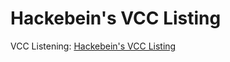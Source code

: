 # Hackebein's VCC Listing

VCC Listening: [Hackebein's VCC Listing](https://hackebein.github.io/VCC-Listing/)